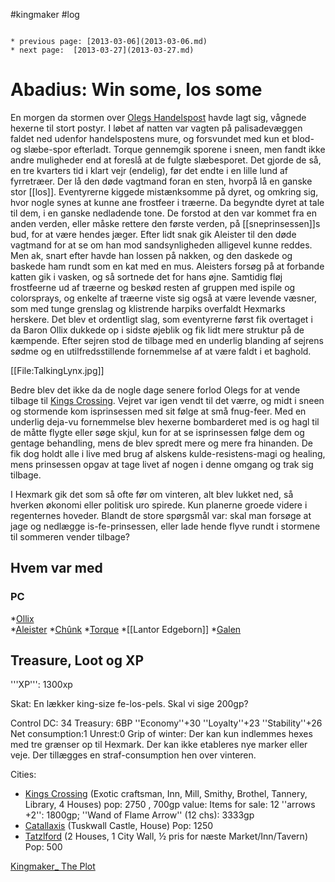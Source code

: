 #kingmaker #log

```ad-info

* previous page: [2013-03-06](2013-03-06.md)
* next page:  [2013-03-27](2013-03-27.md) 
```

# Abadius: Win some, los some  
 
En morgen da stormen over [Olegs Handelspost](Olegs%20Handelspost.md) havde lagt sig, vågnede hexerne til stort postyr. I løbet af natten var vagten på palisadevæggen faldet ned udenfor handelspostens mure, og forsvundet med kun et blod- og slæbe-spor efterladt. Torque gennemgik sporene i sneen, men fandt ikke andre muligheder end at foreslå at de fulgte slæbesporet. Det gjorde de så, en tre kvarters tid i klart vejr (endelig), før det endte i en lille lund af fyrretræer. Der lå den døde vagtmand foran en sten, hvorpå lå en ganske stor [[los]]. Eventyrerne kiggede mistænksomme på dyret, og omkring sig, hvor nogle synes at kunne ane frostfeer i træerne. Da begyndte dyret at tale til dem, i en ganske nedladende tone. De forstod at den var kommet fra en anden verden, eller måske rettere den første verden, på [[sneprinsessen]]s bud, for at være hendes jæger. Efter lidt snak gik Aleister til den døde vagtmand for at se om han mod sandsynligheden alligevel kunne reddes. Men ak, snart efter havde han lossen på nakken, og den daskede og baskede ham rundt som en kat med en mus. Aleisters forsøg på at forbande katten gik i vasken, og så sortnede det for hans øjne. Samtidig fløj frostfeerne ud af træerne og beskød resten af gruppen med ispile og colorsprays, og enkelte af træerne viste sig også at være levende væsner, som med tunge grenslag og klistrende harpiks overfaldt Hexmarks herskere. Det blev et ordentligt slag, som eventyrerne først fik overtaget i da Baron Ollix dukkede op i sidste øjeblik og fik lidt mere struktur på de kæmpende. Efter sejren stod de tilbage med en underlig blanding af sejrens sødme og en utilfredsstillende fornemmelse af at være faldt i et baghold. 
[[File:TalkingLynx.jpg]]‎ 
Bedre blev det ikke da de nogle dage senere forlod Olegs for at vende tilbage til [Kings Crossing](Kings%20Crossing.md). Vejret var igen vendt til det værre, og midt i sneen og stormende kom isprinsessen med sit følge at små fnug-feer. Med en underlig deja-vu fornemmelse blev hexerne bombarderet med is og hagl til de måtte flygte eller søge skjul, kun for at se isprinsessen følge dem og gentage behandling, mens de blev spredt mere og mere fra hinanden. De fik dog holdt alle i live med brug af alskens kulde-resistens-magi og healing, mens prinsessen opgav at tage livet af nogen i denne omgang og trak sig tilbage.
I Hexmark gik det som så ofte før om vinteren, alt blev lukket ned, så hverken økonomi eller politisk uro spirede. Kun planerne groede videre i regenternes hoveder. Blandt de store spørgsmål var: skal man forsøge at jage og nedlægge is-fe-prinsessen, eller lade hende flyve rundt i stormene til sommeren vender tilbage?
## Hvem var med 
### PC 
 
*[Ollix](Ollix%20Stormhorn.md)  
*[Aleister](Aleister.md)
*[Chûnk](Chûnk%20Van%20Der%20Hamer.md)
*[Torque](Torque%20Firebrand.md)
*[[Lantor Edgeborn]]
*[Galen](Galen%20Jabir.md)
## Treasure, Loot og XP 
'''XP''': 1300xp
Skat: En lækker king-size fe-los-pels. Skal vi sige 200gp?
Control DC: 34 Treasury: 6BP
  ''Economy''+30 ''Loyalty''+23 ''Stability''+26
  Net consumption:1  Unrest:0
Grip of winter: Der kan kun indlemmes hexes med tre grænser op til Hexmark. Der kan ikke etableres nye marker eller veje. Der tillægges en straf-consumption hen over vinteren.
Cities:
* [Kings Crossing](Kings%20Crossing.md) (Exotic craftsman, Inn, Mill, Smithy, Brothel, Tannery, Library, 4 Houses) pop: 2750 , 700gp value: Items for sale: 12 ''arrows +2'': 1800gp; ''Wand of Flame Arrow'' (12 chs): 3333gp
* [Catallaxis](Catallaxis.md) (Tuskwall Castle, House)  Pop: 1250
* [Tatzlford](Tatzlford.md)  (2 Houses, 1 City Wall, ½ pris for næste Market/Inn/Tavern) Pop: 500
 
[Kingmaker_ The Plot](Kingmaker_%20The%20Plot.md)

